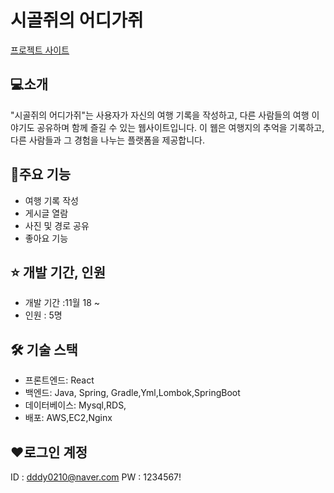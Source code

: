
# 시골쥐의 어디가쥐 

[프로젝트 사이트](https://www.countryrat.site)

## :computer:소개

 "시골쥐의 어디가쥐"는 사용자가 자신의 여행 기록을 작성하고, 다른 사람들의 여행 이야기도 공유하며 함께 즐길 수 있는 웹사이트입니다. 이 웹은 여행지의 추억을 기록하고, 다른 사람들과 그 경험을 나누는 플랫폼을 제공합니다.
## :rocket:주요 기능

* 여행 기록 작성
* 게시글 열람
* 사진 및 경로 공유
* 좋아요 기능

## :star: 개발 기간, 인원 
* 개발 기간 :11월 18 ~
* 인원 : 5명

## 🛠️ 기술 스택 
* 프론트엔드: React
* 백엔드: Java, Spring, Gradle,Yml,Lombok,SpringBoot
* 데이터베이스: Mysql,RDS,
* 배포: AWS,EC2,Nginx

## ❤️로그인 계정

ID : dddy0210@naver.com
PW : 1234567!


